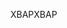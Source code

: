 <span data-ttu-id="fbf84-101">XBAP</span><span class="sxs-lookup"><span data-stu-id="fbf84-101">XBAP</span></span>